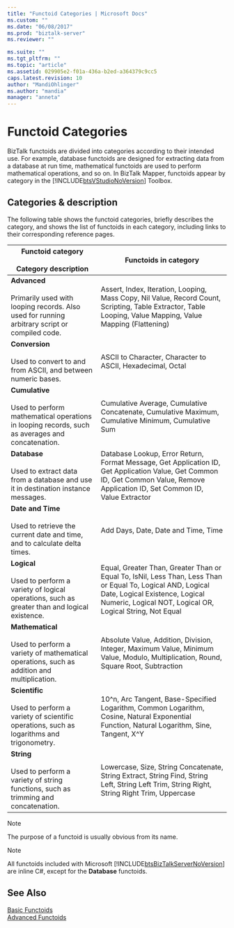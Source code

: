 ```yaml
---
title: "Functoid Categories | Microsoft Docs"
ms.custom: ""
ms.date: "06/08/2017"
ms.prod: "biztalk-server"
ms.reviewer: ""

ms.suite: ""
ms.tgt_pltfrm: ""
ms.topic: "article"
ms.assetid: 029905e2-f01a-436a-b2ed-a364379c9cc5
caps.latest.revision: 10
author: "MandiOhlinger"
ms.author: "mandia"
manager: "anneta"
---
```

# Functoid Categories
BizTalk functoids are divided into categories according to their intended use. For example, database functoids are designed for extracting data from a database at run time, mathematical functoids are used to perform mathematical operations, and so on. In BizTalk Mapper, functoids appear by category in the [!INCLUDE[btsVStudioNoVersion](../includes/btsvstudionoversion-md.md)] Toolbox. 

## Categories & description
The following table shows the functoid categories, briefly describes the category, and shows the list of functoids in each category, including links to their corresponding reference pages.  
  
|Functoid category <br/><br/> Category description|Functoids in category|  
|---|---|  
|**Advanced** <br /><br /> Primarily used with looping records. Also used for running arbitrary script or compiled code.|Assert, Index, Iteration, Looping, Mass Copy, Nil Value, Record Count, Scripting, Table Extractor, Table Looping, Value Mapping, Value Mapping (Flattening)|  
|**Conversion** <br /><br /> Used to convert to and from ASCII, and between numeric bases.|ASCII to Character, Character to ASCII, Hexadecimal, Octal|  
|**Cumulative** <br /><br /> Used to perform mathematical operations in looping records, such as averages and concatenation.|Cumulative Average, Cumulative Concatenate,  Cumulative Maximum, Cumulative Minimum, Cumulative Sum|  
|**Database** <br /><br /> Used to extract data from a database and use it in destination instance messages.|Database Lookup, Error Return, Format Message, Get Application ID, Get Application Value, Get Common ID, Get Common Value, Remove Application ID, Set Common ID, Value Extractor|  
|**Date and Time** <br /><br /> Used to retrieve the current date and time, and to calculate delta times.|Add Days, Date, Date and Time, Time|  
|**Logical** <br /><br /> Used to perform a variety of logical operations, such as greater than and logical existence.|Equal, Greater Than, Greater Than or Equal To, IsNil, Less Than, Less Than or Equal To, Logical AND, Logical Date, Logical Existence, Logical Numeric, Logical NOT, Logical OR, Logical String, Not Equal|  
|**Mathematical** <br /><br /> Used to perform a variety of mathematical operations, such as addition and multiplication.|Absolute Value, Addition, Division, Integer, Maximum Value, Minimum Value, Modulo, Multiplication, Round, Square Root, Subtraction|  
|**Scientific** <br /><br /> Used to perform a variety of scientific operations, such as logarithms and trigonometry.|10^n, Arc Tangent, Base-Specified Logarithm, Common Logarithm, Cosine, Natural Exponential Function, Natural Logarithm, Sine, Tangent, X^Y|  
|**String** <br /><br /> Used to perform a variety of string functions, such as trimming and concatenation.|Lowercase, Size, String Concatenate, String Extract, String Find, String Left, String Left Trim, String Right, String Right Trim, Uppercase|  
  
> [!NOTE]
>  The purpose of a functoid is usually obvious from its name.  
  
> [!NOTE]
>  All functoids included with Microsoft [!INCLUDE[btsBizTalkServerNoVersion](../includes/btsbiztalkservernoversion-md.md)] are inline C#, except for the **Database** functoids.  
  
## See Also  
 [Basic Functoids](../core/basic-functoids.md)   
 [Advanced Functoids](../core/advanced-functoids.md)
